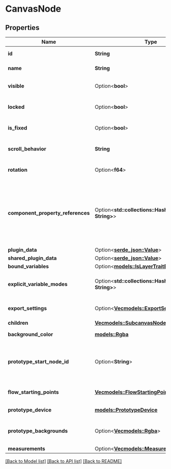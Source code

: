 # CanvasNode

## Properties

Name | Type | Description | Notes
------------ | ------------- | ------------- | -------------
**id** | **String** | A string uniquely identifying this node within the document. | 
**name** | **String** | The name given to the node by the user in the tool. | 
**visible** | Option<**bool**> | Whether or not the node is visible on the canvas. | [optional][default to true]
**locked** | Option<**bool**> | If true, layer is locked and cannot be edited | [optional][default to false]
**is_fixed** | Option<**bool**> | Whether the layer is fixed while the parent is scrolling | [optional][default to false]
**scroll_behavior** | **String** | How layer should be treated when the frame is resized | [default to Scrolls]
**rotation** | Option<**f64**> | The rotation of the node, if not 0. | [optional][default to 0]
**component_property_references** | Option<**std::collections::HashMap<String, String>**> | A mapping of a layer's property to component property name of component properties attached to this node. The component property name can be used to look up more information on the corresponding component's or component set's componentPropertyDefinitions. | [optional]
**plugin_data** | Option<[**serde_json::Value**](.md)> |  | [optional]
**shared_plugin_data** | Option<[**serde_json::Value**](.md)> |  | [optional]
**bound_variables** | Option<[**models::IsLayerTraitBoundVariables**](IsLayerTrait_boundVariables.md)> |  | [optional]
**explicit_variable_modes** | Option<**std::collections::HashMap<String, String>**> | A mapping of variable collection ID to mode ID representing the explicitly set modes for this node. | [optional]
**export_settings** | Option<[**Vec<models::ExportSetting>**](ExportSetting.md)> | An array of export settings representing images to export from the node. | [optional]
**children** | [**Vec<models::SubcanvasNode>**](SubcanvasNode.md) |  | 
**background_color** | [**models::Rgba**](RGBA.md) | Background color of the canvas. | 
**prototype_start_node_id** | Option<**String**> | Node ID that corresponds to the start frame for prototypes. This is deprecated with the introduction of multiple flows. Please use the `flowStartingPoints` field. | 
**flow_starting_points** | [**Vec<models::FlowStartingPoint>**](FlowStartingPoint.md) | An array of flow starting points sorted by its position in the prototype settings panel. | 
**prototype_device** | [**models::PrototypeDevice**](PrototypeDevice.md) | The device used to view a prototype. | 
**prototype_backgrounds** | Option<[**Vec<models::Rgba>**](RGBA.md)> | The background color of the prototype (currently only supports a single solid color paint). | [optional]
**measurements** | Option<[**Vec<models::Measurement>**](Measurement.md)> |  | [optional]

[[Back to Model list]](../README.md#documentation-for-models) [[Back to API list]](../README.md#documentation-for-api-endpoints) [[Back to README]](../README.md)


